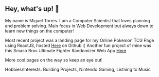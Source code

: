 ## Hey, what's up! 👋

My name is Miguel Torres.
I am a Computer Scientist that loves planning and problem solving. 
Main focus in Web Development but always down to learn new things on the computer!

Most recent project was a landing page for my Online Pokemon TCG Page using ReactJS, hosted [Here](https://themtorres29.github.io/MTCG-PokeStop-Page/) on Github :)
Another fun project of mine was this Smash Bros Ultimate Fighter Randomizer Web App [Here](https://www.random-smashdown.site/)

More cool pages on the way so keep an eye out! 

Hobbies/Interests: Building Projects, Nintendo Gaming, Listning to Music


<!--
**TheMTorres29/themtorres29** is a ✨ _special_ ✨ repository because its `README.md` (this file) appears on your GitHub profile.

Here are some ideas to get you started:

- 🔭 I’m currently working on ...
- 🌱 I’m currently learning ...
- 👯 I’m looking to collaborate on ...
- 🤔 I’m looking for help with ...
- 💬 Ask me about ...
- 📫 How to reach me: ...
- 😄 Pronouns: ...
- ⚡ Fun fact: ...
-->
